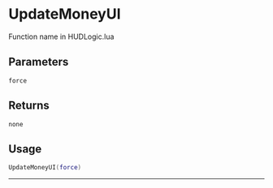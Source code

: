 # UpdateMoneyUI
Function name in HUDLogic.lua
## Parameters
`force`
## Returns
`none`
## Usage
```lua
UpdateMoneyUI(force)
```
---
